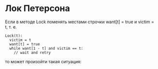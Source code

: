 # Лок Петерсона

Если в методе Lock поменять местами строчки want[t] = true и victim = t, т. е.
```
Lock(t): 
  victim = t
  want[t] = true
  while want[1 - t] and victim == t:
    // wait and retry
```
то может произойти такая ситуация:
